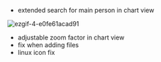 * extended search for main person in chart view

![ezgif-4-e0fe61acad91](https://user-images.githubusercontent.com/770001/93709508-f67aab80-fb3e-11ea-8e48-115f1363c22c.gif)
* adjustable zoom factor in chart view
* fix when adding files
* linux icon fix 
